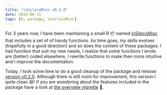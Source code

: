 ```yaml
---
title: "inSilecoMisc v0.2.0"
date: 2019-06-21
tags: [R, package, inSilecoMisc]
---
```


For 3 years now, I have been maintaining a small R :package: named
[inSilecoMisc](https://github.com/inSileco/inSilecoMisc) that includes a set of
of handy functions. As time goes, my skills evolves (hopefully in a good direction) and so does the content of these packages: I had function that suit my new needs, I realize that some functions I wrote are (better) coded elsewhere, I rewrite functions to make then more intuitive and I improve the documentation.

Today, I took some time to do a good cleanup of the package and release [version v0.2.0](https://github.com/inSileco/inSilecoMisc/releases/tag/v0.2.0). Although there is still room for improvement, this version I quite clean :smile:! If you are wondering about the features included in the package have a look at [the overview vignette](http://insileco.github.io/inSilecoMisc/articles/overview.html) :pencil:.
